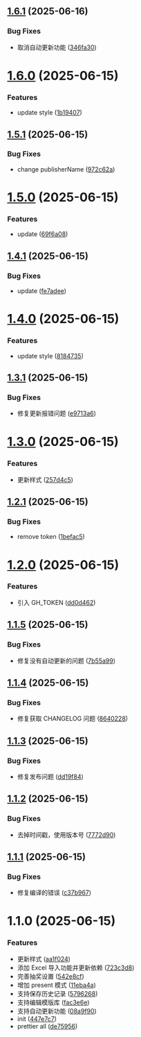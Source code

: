 

## [1.6.1](https://github.com/Acring/teacher-tools-electron/compare/v1.6.0...v1.6.1) (2025-06-16)


### Bug Fixes

* 取消自动更新功能 ([346fa30](https://github.com/Acring/teacher-tools-electron/commit/346fa3018757115a6d34db18630fd0e3247d1a6e))

# [1.6.0](https://github.com/Acring/teacher-tools-electron/compare/v1.5.1...v1.6.0) (2025-06-15)


### Features

* update style ([1b19407](https://github.com/Acring/teacher-tools-electron/commit/1b1940740e11367174e76956a08fcc01a89624d1))

## [1.5.1](https://github.com/Acring/teacher-tools-electron/compare/v1.5.0...v1.5.1) (2025-06-15)


### Bug Fixes

* change publisherName ([972c62a](https://github.com/Acring/teacher-tools-electron/commit/972c62aa838c33c15aa81b5452e41c0ff63c0e43))

# [1.5.0](https://github.com/Acring/teacher-tools-electron/compare/v1.4.1...v1.5.0) (2025-06-15)


### Features

* update ([69f6a08](https://github.com/Acring/teacher-tools-electron/commit/69f6a08257ec59a33307cb393395c8b81422a808))

## [1.4.1](https://github.com/Acring/teacher-tools-electron/compare/v1.4.0...v1.4.1) (2025-06-15)


### Bug Fixes

* update ([fe7adee](https://github.com/Acring/teacher-tools-electron/commit/fe7adee97ac6427f2527cf390c47bda697632029))

# [1.4.0](https://github.com/Acring/teacher-tools-electron/compare/v1.3.1...v1.4.0) (2025-06-15)


### Features

* update style ([8184735](https://github.com/Acring/teacher-tools-electron/commit/8184735bb58ee9cf781b766b92a5d7b465679b23))

## [1.3.1](https://github.com/Acring/teacher-tools-electron/compare/v1.3.0...v1.3.1) (2025-06-15)


### Bug Fixes

* 修复更新报错问题 ([e9713a6](https://github.com/Acring/teacher-tools-electron/commit/e9713a6a306ec0454d3263111b034445e6332862))

# [1.3.0](https://github.com/Acring/teacher-tools-electron/compare/v1.2.1...v1.3.0) (2025-06-15)


### Features

* 更新样式 ([257d4c5](https://github.com/Acring/teacher-tools-electron/commit/257d4c592dcad9eeb6176354ba9ef6616dbfa944))

## [1.2.1](https://github.com/Acring/teacher-tools-electron/compare/v1.2.0...v1.2.1) (2025-06-15)


### Bug Fixes

* remove token ([1befac5](https://github.com/Acring/teacher-tools-electron/commit/1befac5d40ac0e907bb6ad84deeb8501631f9e03))

# [1.2.0](https://github.com/Acring/teacher-tools-electron/compare/v1.1.5...v1.2.0) (2025-06-15)


### Features

* 引入 GH_TOKEN ([dd0d462](https://github.com/Acring/teacher-tools-electron/commit/dd0d462c6264d688f9d44b78b83c8725af1796e3))

## [1.1.5](https://github.com/Acring/teacher-tools-electron/compare/v1.1.4...v1.1.5) (2025-06-15)


### Bug Fixes

* 修复没有自动更新的问题 ([7b55a99](https://github.com/Acring/teacher-tools-electron/commit/7b55a997fc4c648ae9ef9d5d67acd57491d1dac0))

## [1.1.4](https://github.com/Acring/teacher-tools-electron/compare/v1.1.3...v1.1.4) (2025-06-15)


### Bug Fixes

* 修复获取 CHANGELOG 问题 ([8640228](https://github.com/Acring/teacher-tools-electron/commit/864022842a958913b24880d9f3dd7790cb40e669))

## [1.1.3](https://github.com/Acring/teacher-tools-electron/compare/v1.1.2...v1.1.3) (2025-06-15)


### Bug Fixes

* 修复发布问题 ([dd19f84](https://github.com/Acring/teacher-tools-electron/commit/dd19f84b5b1ed783a625b670abcd18bb64c8e3eb))

## [1.1.2](https://github.com/Acring/teacher-tools-electron/compare/v1.1.1...v1.1.2) (2025-06-15)


### Bug Fixes

* 去掉时间戳，使用版本号 ([7772d90](https://github.com/Acring/teacher-tools-electron/commit/7772d90a7d117191273d145910ff495184576e36))

## [1.1.1](https://github.com/Acring/teacher-tools-electron/compare/v1.1.0...v1.1.1) (2025-06-15)


### Bug Fixes

* 修复编译的错误 ([c37b967](https://github.com/Acring/teacher-tools-electron/commit/c37b9677bdbf562889568059ff6f135c66876194))

# 1.1.0 (2025-06-15)


### Features

* 更新样式 ([aa1f024](https://github.com/Acring/teacher-tools-electron/commit/aa1f0245473ffac3467a210bc998e5d982d90146))
* 添加 Excel 导入功能并更新依赖 ([723c3d8](https://github.com/Acring/teacher-tools-electron/commit/723c3d87318f9a4882d17bc417965e587976a5aa))
* 完善抽奖设置 ([542e8cf](https://github.com/Acring/teacher-tools-electron/commit/542e8cfd5f0e1cc6ddb3c6d0e7b9c6c5e23e016c))
* 增加 present 模式 ([11eba4a](https://github.com/Acring/teacher-tools-electron/commit/11eba4ac96a40c699c3281d05ce946329e33ca86))
* 支持保存历史记录 ([5796268](https://github.com/Acring/teacher-tools-electron/commit/57962680c2171bfcb9fb16aac690a0bbfe9c5a1d))
* 支持编辑模版库 ([fac3e6e](https://github.com/Acring/teacher-tools-electron/commit/fac3e6e4870b03847c2bdfc2a72b351abe84131d))
* 支持自动更新功能 ([08a9f90](https://github.com/Acring/teacher-tools-electron/commit/08a9f906ec8d40ad8bd779bba958dbb3bd133bde))
* init ([447e7c7](https://github.com/Acring/teacher-tools-electron/commit/447e7c7b9e118060e96da029eb6004e8e9400e86))
* prettier all ([de75956](https://github.com/Acring/teacher-tools-electron/commit/de75956a69a42c17f35bf691604b2844b576843c))
